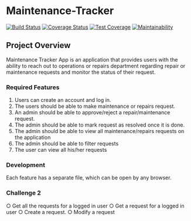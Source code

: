 # Maintenance-Tracker  

[![Build Status](https://travis-ci.org/Anuoluwa/Maintenance-Tracker.svg?branch=develop)](https://travis-ci.org/Anuoluwa/Maintenance-Tracker)   [![Coverage Status](https://coveralls.io/repos/github/Anuoluwa/Maintenance-Tracker/badge.svg?branch=157560551-user-able-create-request)](https://coveralls.io/github/Anuoluwa/Maintenance-Tracker?branch=157560551-user-able-create-request)   [![Test Coverage](https://api.codeclimate.com/v1/badges/0b3a083ce39aa00803b0/test_coverage)](https://codeclimate.com/github/Anuoluwa/Maintenance-Tracker/test_coverage)   [![Maintainability](https://api.codeclimate.com/v1/badges/0b3a083ce39aa00803b0/maintainability)](https://codeclimate.com/github/Anuoluwa/Maintenance-Tracker/maintainability)



## Project Overview
Maintenance Tracker App is an application that provides users with the ability to reach out to
operations or repairs department regarding repair or maintenance requests and monitor the
status of their request.
### Required Features
1. Users can create an account and log in.
2. The users should be able to make maintenance or repairs request.
3. An admin should be able to approve/reject a repair/maintenance request.
4. The admin should be able to mark request as resolved once it is done.
5. The admin should be able to view all maintenance/repairs requests on the application
6. The admin should be able to filter requests
7. The user can view all his/her requests


### Development
Each feature has a separate file, which can be open by any browser.

### Challenge 2
○ Get all the requests for a logged in user
○ Get a request for a logged in user
○ Create a request.
○ Modify a request